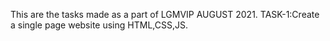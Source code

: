 This are the tasks made as a part of LGMVIP AUGUST 2021.
TASK-1:Create a single page website using HTML,CSS,JS.
